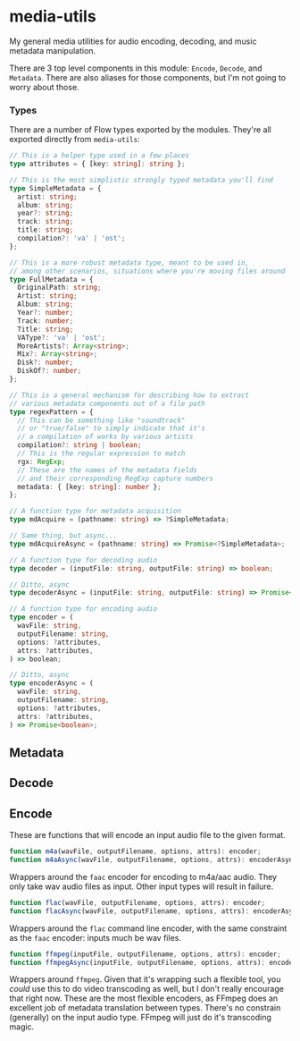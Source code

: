# media-utils

My general media utilities for audio encoding, decoding, and music metadata
manipulation.

There are 3 top level components in this module: `Encode`, `Decode`, and
`Metadata`. There are also aliases for those components, but I'm not going to
worry about those.

### Types

There are a number of Flow types exported by the modules. They're all exported
directly from `media-utils`:

```typescript
// This is a helper type used in a few places
type attributes = { [key: string]: string };

// This is the most simplistic strongly typed metadata you'll find
type SimpleMetadata = {
  artist: string;
  album: string;
  year?: string;
  track: string;
  title: string;
  compilation?: 'va' | 'ost';
};

// This is a more robust metadata type, meant to be used in,
// among other scenarios, situations where you're moving files around
type FullMetadata = {
  OriginalPath: string;
  Artist: string;
  Album: string;
  Year?: number;
  Track: number;
  Title: string;
  VAType?: 'va' | 'ost';
  MoreArtists?: Array<string>;
  Mix?: Array<string>;
  Disk?: number;
  DiskOf?: number;
};

// This is a general mechanism for describing how to extract
// various metadata components out of a file path
type regexPattern = {
  // This can be something like "soundtrack"
  // or "true/false" to simply indicate that it's
  // a compilation of works by various artists
  compilation?: string | boolean;
  // This is the regular expression to match
  rgx: RegExp;
  // These are the names of the metadata fields
  // and their corresponding RegExp capture numbers
  metadata: { [key: string]: number };
};

// A function type for metadata acquisition
type mdAcquire = (pathname: string) => ?SimpleMetadata;

// Same thing, but async...
type mdAcquireAsync = (pathname: string) => Promise<?SimpleMetadata>;

// A function type for decoding audio
type decoder = (inputFile: string, outputFile: string) => boolean;

// Ditto, async
type decoderAsync = (inputFile: string, outputFile: string) => Promise<boolean>;

// A function type for encoding audio
type encoder = (
  wavFile: string,
  outputFilename: string,
  options: ?attributes,
  attrs: ?attributes,
) => boolean;

// Ditto, async
type encoderAsync = (
  wavFile: string,
  outputFilename: string,
  options: ?attributes,
  attrs: ?attributes,
) => Promise<boolean>;
```

## Metadata

## Decode

## Encode

These are functions that will encode an input audio file to the given format.

```typescript
function m4a(wavFile, outputFilename, options, attrs): encoder;
function m4aAsync(wavFile, outputFilename, options, attrs): encoderAsync;
```

Wrappers around the `faac` encoder for encoding to m4a/aac audio. They only take
wav audio files as input. Other input types will result in failure.

```typescript
function flac(wavFile, outputFilename, options, attrs): encoder;
function flacAsync(wavFile, outputFilename, options, attrs): encoderAsync;
```

Wrappers around the `flac` command line encoder, with the same constraint as the
`faac` encoder: inputs much be wav files.

```typescript
function ffmpeg(inputFile, outputFilename, options, attrs): encoder;
function ffmpegAsync(inputFile, outputFilename, options, attrs): encoderAsync;
```

Wrappers around `ffmpeg`. Given that it's wrapping such a flexible tool, you
_could_ use this to do video transcoding as well, but I don't really encourage
that right now. These are the most flexible encoders, as FFmpeg does an
excellent job of metadata translation between types. There's no constrain
(generally) on the input audio type. FFmpeg will just do it's transcoding magic.
